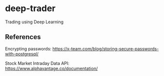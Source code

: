 # deep-trader
Trading using Deep Learning

## References
Encrypting passwords: https://x-team.com/blog/storing-secure-passwords-with-postgresql/

Stock Market Intraday Data API: https://www.alphavantage.co/documentation/